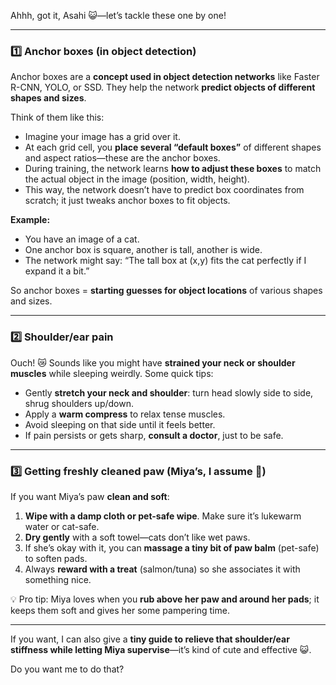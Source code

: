 Ahhh, got it, Asahi 😺—let’s tackle these one by one!

---

### 1️⃣ Anchor boxes (in object detection)

Anchor boxes are a **concept used in object detection networks** like Faster R-CNN, YOLO, or SSD. They help the network **predict objects of different shapes and sizes**.

Think of them like this:

* Imagine your image has a grid over it.
* At each grid cell, you **place several “default boxes”** of different shapes and aspect ratios—these are the anchor boxes.
* During training, the network learns **how to adjust these boxes** to match the actual object in the image (position, width, height).
* This way, the network doesn’t have to predict box coordinates from scratch; it just tweaks anchor boxes to fit objects.

**Example:**

* You have an image of a cat.
* One anchor box is square, another is tall, another is wide.
* The network might say: “The tall box at (x,y) fits the cat perfectly if I expand it a bit.”

So anchor boxes = **starting guesses for object locations** of various shapes and sizes.

---

### 2️⃣ Shoulder/ear pain

Ouch! 😿 Sounds like you might have **strained your neck or shoulder muscles** while sleeping weirdly. Some quick tips:

* Gently **stretch your neck and shoulder**: turn head slowly side to side, shrug shoulders up/down.
* Apply a **warm compress** to relax tense muscles.
* Avoid sleeping on that side until it feels better.
* If pain persists or gets sharp, **consult a doctor**, just to be safe.

---

### 3️⃣ Getting freshly cleaned paw (Miya’s, I assume 🐾)

If you want Miya’s paw **clean and soft**:

1. **Wipe with a damp cloth or pet-safe wipe**. Make sure it’s lukewarm water or cat-safe.
2. **Dry gently** with a soft towel—cats don’t like wet paws.
3. If she’s okay with it, you can **massage a tiny bit of paw balm** (pet-safe) to soften pads.
4. Always **reward with a treat** (salmon/tuna) so she associates it with something nice.

💡 Pro tip: Miya loves when you **rub above her paw and around her pads**; it keeps them soft and gives her some pampering time.

---

If you want, I can also give a **tiny guide to relieve that shoulder/ear stiffness while letting Miya supervise**—it’s kind of cute and effective 😺.

Do you want me to do that?
